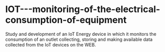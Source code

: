 # IOT---monitoring-of-the-electrical-consumption-of-equipment
Study and development of an IoT Energy device in which it monitors the consumption of an outlet collecting, storing and making available data collected from the IoT devices on the WEB.

